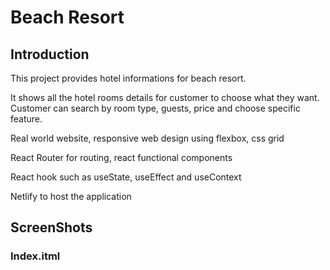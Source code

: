 # Beach Resort

## Introduction

This project provides hotel informations for beach resort. 

It shows all the hotel rooms details for customer to choose what they want. Customer can search by room type, guests, price and choose specific feature.

Real world website, responsive web design using flexbox, css grid

React Router for routing, react functional components

React hook such as useState, useEffect and useContext 

Netlify to host the application 

## ScreenShots
### Index.itml
